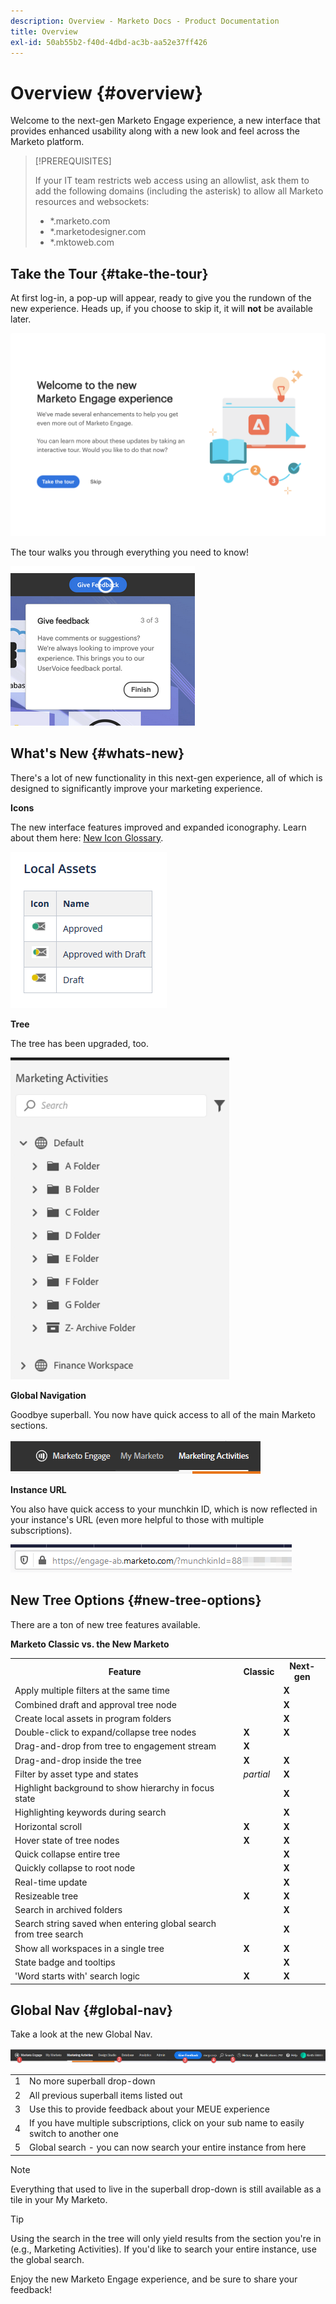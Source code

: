 ```yaml
---
description: Overview - Marketo Docs - Product Documentation
title: Overview
exl-id: 50ab55b2-f40d-4dbd-ac3b-aa52e37ff426
---
```

# Overview {#overview}

Welcome to the next-gen Marketo Engage experience, a new interface that provides enhanced usability along with a new look and feel across the Marketo platform.

>[!PREREQUISITES]
>
>If your IT team restricts web access using an allowlist, ask them to add the following domains (including the asterisk) to allow all Marketo resources and websockets:
>
>* *.marketo.com
>* *.marketodesigner.com
>* *.mktoweb.com

## Take the Tour {#take-the-tour}

At first log-in, a pop-up will appear, ready to give you the rundown of the new experience. Heads up, if you choose to skip it, it will **not** be available later.

![](assets/overview-1.png)

The tour walks you through everything you need to know!

![](assets/overview-2.png)

## What's New {#whats-new}

There's a lot of new functionality in this next-gen experience, all of which is designed to significantly improve your marketing experience.

**Icons**

The new interface features improved and expanded iconography. Learn about them here: [New Icon Glossary](/help/marketo/product-docs/marketo-engage-next-generation-experience/new-icon-glossary.md).

![](assets/overview-3.png)

**Tree**

The tree has been upgraded, too.

![](assets/overview-4.png)

**Global Navigation**

Goodbye superball. You now have quick access to all of the main Marketo sections.

![](assets/overview-5.png)

**Instance URL**

You also have quick access to your munchkin ID, which is now reflected in your instance's URL (even more helpful to those with multiple subscriptions).

![](assets/overview-6.png)

## New Tree Options {#new-tree-options}

There are a ton of new tree features available.

**Marketo Classic vs. the New Marketo**

<table> 
 <tbody>
  <tr>
   <th>Feature</th> 
   <th>Classic</th> 
   <th>Next-gen</th> 
  </tr>
  <tr>
   <td>Apply multiple filters at the same time</td> 
   <td></td> 
   <td><strong>X</strong></td>  
  </tr>
  <tr>
   <td>Combined draft and approval tree node</td> 
   <td></td> 
   <td><strong>X</strong></td> 
  </tr>
  <tr>
   <td>Create local assets in program folders</td> 
   <td></td> 
   <td><strong>X</strong></td> 
  </tr>
  <tr>
   <td>Double-click to expand/collapse tree nodes</td> 
   <td><strong>X</strong></td> 
   <td><strong>X</strong></td>  
  </tr>
  <tr>
   <td>Drag-and-drop from tree to engagement stream</td> 
   <td><strong>X</strong></td> 
   <td></td> 
  </tr>
  <tr>
   <td>Drag-and-drop inside the tree</td> 
   <td><strong>X</strong></td> 
   <td><strong>X</strong></td> 
  </tr>
  <tr>
   <td>Filter by asset type and states</td> 
   <td><i>partial</i></td> 
   <td><strong>X</strong></td>  
  </tr>
  <tr>
   <td>Highlight background to show hierarchy in focus state</td> 
   <td></td> 
   <td><strong>X</strong></td> 
  </tr>
  <tr>
   <td>Highlighting keywords during search</td> 
   <td></td> 
   <td><strong>X</strong></td> 
  </tr>
  <tr>
   <td>Horizontal scroll</td> 
   <td><strong>X</strong></td> 
   <td><strong>X</strong></td>  
  </tr>
  <tr>
   <td>Hover state of tree nodes</td> 
   <td><strong>X</strong></td> 
   <td><strong>X</strong></td> 
  </tr>
  <tr>
   <td>Quick collapse entire tree</td> 
   <td></td> 
   <td><strong>X</strong></td> 
  </tr>
  <tr>
   <td>Quickly collapse to root node</td> 
   <td></td> 
   <td><strong>X</strong></td>  
  </tr>
  <tr>
   <td>Real-time update</td> 
   <td></td> 
   <td><strong>X</strong></td> 
  </tr>
  <tr>
   <td>Resizeable tree</td> 
   <td><strong>X</strong></td> 
   <td><strong>X</strong></td> 
  </tr>
  <tr>
   <td>Search in archived folders</td> 
   <td></td> 
   <td><strong>X</strong></td>  
  </tr>
  <tr>
   <td>Search string saved when entering global search from tree search</td> 
   <td></td> 
   <td><strong>X</strong></td> 
  </tr>
  <tr>
   <td>Show all workspaces in a single tree</td> 
   <td><strong>X</strong></td> 
   <td><strong>X</strong></td> 
  </tr>
  <tr>
   <td>State badge and tooltips</td> 
   <td></td> 
   <td><strong>X</strong></td>  
  </tr>
  <tr>
   <td>'Word starts with' search logic</td> 
   <td><strong>X</strong></td> 
   <td><strong>X</strong></td> 
  </tr>
 </tbody>
</table>

## Global Nav {#global-nav}

Take a look at the new Global Nav.

![](assets/overview-7.png)

<table> 
 <tbody>
  <tr>
   <td>1</td> 
   <td>No more superball drop-down</td> 
  </tr>
  <tr>
   <td>2</td> 
   <td>All previous superball items listed out</td> 
  </tr>
  <tr>
   <td>3</td> 
   <td>Use this to provide feedback about your MEUE experience</td> 
  </tr>
  <tr>
   <td>4</td> 
   <td>If you have multiple subscriptions, click on your sub name to easily switch to another one</td> 
  </tr>
  <tr>
   <td>5</td> 
   <td>Global search - you can now search your entire instance from here</td> 
  </tr>
 </tbody>
</table>

>[!NOTE]
>
>Everything that used to live in the superball drop-down is still available as a tile in your My Marketo.

>[!TIP]
>
>Using the search in the tree will only yield results from the section you're in (e.g., Marketing Activities). If you'd like to search your entire instance, use the global search.

Enjoy the new Marketo Engage experience, and be sure to share your feedback!

